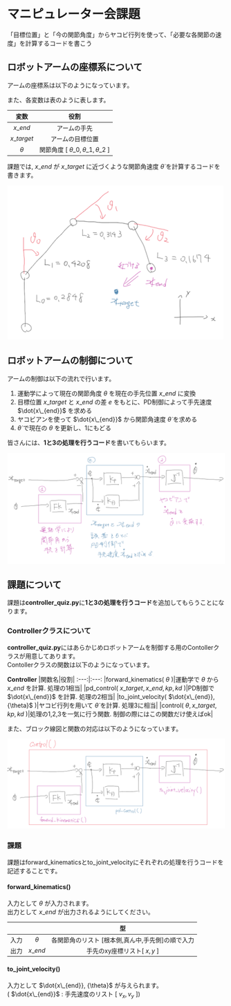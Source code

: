 # マニピュレーター会課題

「目標位置」と「今の関節角度」からヤコビ行列を使って、「必要な各関節の速度」を計算するコードを書こう

## ロボットアームの座標系について

アームの座標系は以下のようになっています。

また、各変数は表のように表します。

|変数|役割|
:---:|:---:
| $x\_{end}$ |アームの手先|
| $x\_{target}$ |アームの目標位置|
| ${\theta}$ |関節角度 [  ${\theta}\_{0} , {\theta}\_{1} , {\theta}\_{2}$  ] |

課題では,  $x\_{end}$  が $x\_{target}$ に近づくような関節角速度 $\dot{\theta}$ を計算するコードを書きます。

<img src="imgs/arm_constraints.png" width=500>


## ロボットアームの制御について

アームの制御は以下の流れで行います。

1. 運動学によって現在の関節角度 ${\theta}$ を現在の手先位置 $x\_{end}$ に変換
1. 目標位置 $x\_{target}$ と $x\_{end}$ の差 ${e}$ をもとに、PD制御によって手先速度 $\dot{x\_{end}}$ を求める
1. ヤコビアンを使って $\dot{x\_{end}}$ から関節角速度 $\dot{\theta}$ を求める
1.  $\dot{\theta}$ で現在の ${\theta}$ を更新し、1にもどる

皆さんには、**1と3の処理を行うコード**を書いてもらいます。

<img src="imgs/block_fig1.png" width=900>


## 課題について

課題は**controller\_quiz.py**に**1と3の処理を行うコード**を追加してもらうことになります。


### Controllerクラスについて

**controller_quiz.py**にはあらかじめロボットアームを制御する用のContollerクラスが用意してあります。  
Contollerクラスの関数は以下のようになっています。

**Controller**
|関数名|役割|
:---:|:---:
|forward_kinematics( ${\theta}$ )|運動学で ${\theta}$ から $x\_{end}$ を計算. 処理の1相当|
|pd_control( $x\_{target},x\_{end},kp,kd$ )|PD制御で $\dot{x\_{end}}$ を計算. 処理の2相当|
|to_joint_velocity( $\dot{x\_{end}}, {\theta}$ )|ヤコビ行列を用いて $\dot{\theta}$ を計算. 処理3に相当|
|control( ${\theta},x\_{target},kp,kd$ )|処理の1,2,3を一気に行う関数. 制御の際にはこの関数だけ使えばok|

また、ブロック線図と関数の対応は以下のようになっています。

<img src="imgs/block_fig.png" width=900>


### 課題

課題はforward_kinematicsとto_joint_velocityにそれぞれの処理を行うコードを記述することです。

#### forward_kinematics()
入力として ${\theta}$ が入力されます。  
出力として ${x}\_{end}$ が出力されるようにしてください。

|||型|
:---:|:---:|:---:
|入力|${\theta}$|各関節角のリスト [根本側,真ん中,手先側]の順で入力|
|出力|${x}\_{end}$|手先のxy座標リスト[ ${x},{y}$ ]|

#### to_joint_velocity()
入力として $\dot{x\_{end}}, {\theta}$ が与えられます。  
( $\dot{x\_{end}}$ : 手先速度のリスト [ ${v_x}, {v_y}$ ])
